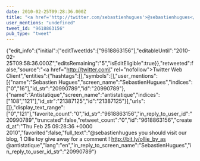 ```yaml
---
date: 2010-02-25T09:28:36.000Z
title: "<a href='http://twitter.com/sebastienhugues'>@sebastienhugues</a> you should visit our blog, 1 Ollie toy give away for a comment ! http://bit.ly/ollie_by_as <a href='http://twitter.com/antistatique'>@antistatique</a>″"
user_mentions: "undefined"
tweet_id: "9618863156"
pub_type: "tweet"
---
```

{"edit_info":{"initial":{"editTweetIds":["9618863156"],"editableUntil":"2010-02-25T09:58:36.000Z","editsRemaining":"5","isEditEligible":true}},"retweeted":false,"source":"<a href=\"http://twitter.com\" rel=\"nofollow\">Twitter Web Client</a>","entities":{"hashtags":[],"symbols":[],"user_mentions":[{"name":"Sebastien Hugues","screen_name":"SebastienHugues","indices":["0","16"],"id_str":"20990789","id":"20990789"},{"name":"Antistatique","screen_name":"antistatique","indices":["108","121"],"id_str":"21387125","id":"21387125"}],"urls":[]},"display_text_range":["0","121"],"favorite_count":"0","id_str":"9618863156","in_reply_to_user_id":"20990789","truncated":false,"retweet_count":"0","id":"9618863156","created_at":"Thu Feb 25 09:28:36 +0000 2010","favorited":false,"full_text":"@sebastienhugues you should visit our blog, 1 Ollie toy give away for a comment ! http://bit.ly/ollie_by_as @antistatique","lang":"en","in_reply_to_screen_name":"SebastienHugues","in_reply_to_user_id_str":"20990789"}
